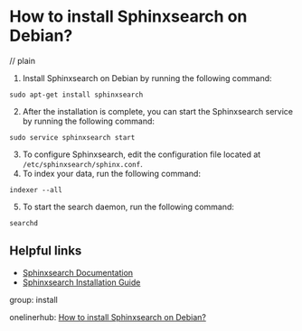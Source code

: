 # How to install Sphinxsearch on Debian?
// plain

1. Install Sphinxsearch on Debian by running the following command:
```
sudo apt-get install sphinxsearch
```
2. After the installation is complete, you can start the Sphinxsearch service by running the following command:
```
sudo service sphinxsearch start
```
3. To configure Sphinxsearch, edit the configuration file located at `/etc/sphinxsearch/sphinx.conf`.
4. To index your data, run the following command:
```
indexer --all
```
5. To start the search daemon, run the following command:
```
searchd
```

## Helpful links
- [Sphinxsearch Documentation](http://sphinxsearch.com/docs/current.html)
- [Sphinxsearch Installation Guide](http://sphinxsearch.com/docs/current.html#installation)

group: install

onelinerhub: [How to install Sphinxsearch on Debian?](https://onelinerhub.com/sphinx-search/how-to-install-sphinxsearch-on-debian)